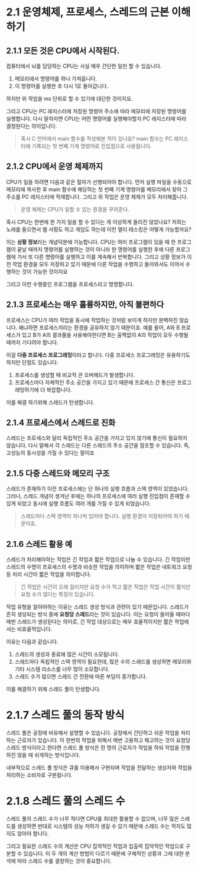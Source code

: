 # 2.1 운영체제, 프로세스, 스레드의 근본 이해하기

## 2.1.1 모든 것은 CPU에서 시작된다.

컴퓨터에서 뇌를 담당하는 CPU는 사실 매우 간단한 일만 할 수 있습니다.

1. 메모리에서 명령어를 하나 가져옵니다.
2. 이 명령어를 실행한 후 다시 1로 돌아갑니다.

하지만 위 작업을 ms 단위로 할 수 있기에 대단한 것이지요.

그리고 CPU는 PC 레지스터에 저장된 명령어 주소에 따라 메모리에 저장된 명령어를 실행합니다.
다시 말하자면 CPU는 어떤 명령어를 실행해야할지 PC 레지스터에 따라 결정된다는 의미입니다.

> 혹시 C 언어에서 main 함수를 작성해본 적이 있나요?
> main 함수는 PC 레지스터에 기록되는 첫 번째 기계 명령어로 진입점으로 사용됩니다.

## 2.1.2 CPU에서 운영 체제까지

CPU가 일을 하려면 다음과 같은 절차가 선행되어야 합니다. 먼저 실행 파일을 수동으로 메모리에 복사한 후 main 함수에 해당하는 첫 번째 기계 명령어를 메모리에서 찾아 그 주소를 PC 레지스터에 적재합니다. 그리고 위 작업은 운영 체제가 모두 처리해줍니다.

> 운영 체제는 CPU가 일할 수 있는 환경을 꾸려준다.

혹시 CPU는 한번에 한 가지 일을 할 수 있다는 게 이상하게 들리진 않았나요? 저희는 노래를 들으면서 웹 서핑도 하고 게임도 하는데 이런 멀티 테스킹은 어떻게 가능할까요?

이는 **상황 정보**라는 개념덕분에 가능합니다. CPU는 여러 프로그램이 있을 때 한 프로그램이 끝날 때까지 명령어를 실행하는 것이 아니라 한 명령어를 실행한 후에 다른 프로그램에 가서 또 다른 명령어를 실행하고 이를 계속해서 반복합니다. 그리고 상황 정보가 이전 작업 환경을 모두 저장하고 있기 때문에 다른 작업을 수행하고 돌아와서도 이어서 수행하는 것이 가능한 것이지요

그리고 이런 수행중인 프로그램을 프로세스라고 명명합니다.

## 2.1.3 프로세스는 매우 훌륭하지만, 아직 불편하다

프로세스는 CPU가 여러 작업을 동시에 작업하는 것처럼 보이게 하지만 완벽하진 않습니다. 왜냐하면 프로세스끼리는 환경을 공유하지 않기 때문이죠. 예를 들어, A와 B 프로세스가 있고 B가 A의 결과물을 사용해야한다면 B는 꼼짝없이 A의 작업이 모두 수행될 때까지 기다려야 합니다.

이걸 **다중 프로세스 프로그래밍**이라고 합니다. 다중 프로세스 프로그래밍은 유용하기도 하지만 단점도 있습니다.

1. 프로세스를 생성할 때 비교적 큰 오버헤드가 발생합니다.
2. 프로세스마다 자체적인 주소 공간을 가지고 있기 때문에 프로세스 간 통신은 프로그래밍하기에 더 복잡합니다.

이를 해결 하기위해 스레드가 탄생합니다.

## 2.1.4 프로세스에서 스레드로 진화

스레드는 프로세스와 달리 독립적인 주소 공간을 가지고 있지 않기에 통신이 필요하지 않습니다. 다시 말해서 각 스레드는 다른 스레드의 주소 공간을 참조할 수 있습니다. 즉, 고성능의 동시성을 가질 수 있다는 말이죠

## 2.1.5 다중 스레드와 메모리 구조

스레드가 존재하기 이전 프로세스에는 단 하나의 실행 흐름과 스택 영역이 있었습니다.
그러나, 스레드 개념이 생겨난 후에는 하나의 프로세스에 여러 실행 진입점이 존재할 수 있게 되었고 동시에 실행 흐름도 여러 개를 가질 수 있게 되었습니다.

> 스레드마다 스택 영역이 하나씩 있어야 합니다. 실행 환경이 저장되어야 하기 때문이죠.

## 2.1.6 스레드 활용 예

스레드가 처리해야하는 작업은 긴 작업과 짧은 작업으로 나눌 수 있습니다. 긴 작업이란 스레드의 수명이 프로세스의 수명과 비슷한 작업을 의미하며 짧은 작업은 네트워크 요청 등 처리 시간이 짧은 작업을 의미합니다.

> 긴 작업은 시간이 오래 걸리지만 요청 수가 적고 짧은 작업은 작업 시간이 짧지만 요청 수가 많다는 특징이 있습니다.

작업 유형을 알아야하는 이유는 스레드 생성 방식과 관련이 있기 때문입니다. 스레드가 흔히 생성되는 방식 중에 **요청당 스레드**라는 것이 있습니다. 이는 요청이 들어올 때마다 매번 스레드가 생성된다는 의미로, 긴 작업 대상으로는 매우 효율적이지만 짧은 작업에서는 비효울적입니다.

이유는 다음과 같습니다.

1. 스레드의 생성과 종료에 많은 시간이 소모됩니다.
2. 스레드마다 독립적인 스택 영역이 필요한데, 많은 수의 스래드를 생성하면 메모리와 기타 시스템 리소스를 너무 많이 소모합니다.
3. 스레드 수가 많으면 스레드 간 전환에 따른 부담이 증가합니다.

이를 해결하기 위헤 스레드 풀이 탄생합니다.

# 2.1.7 스레드 풀의 동작 방식

스레드 풀은 공장에 비유해서 설명할 수 있습니다. 공장에서 간단하고 쉬운 작업을 처리하는 근로자가 있습니다. 이 한번의 작업을 위해서 매번 고용하고 해고하는 것이 요청당 스레드 방식이라고 한다면 스레드 풀 방식은 한 명의 근로자가 작업을 하되 작업을 진행하진 않을 때 쉬게하는 방식입니다.

내부적으로 스레드 풀 방식은 큐를 이용해서 구현되며 작업을 전달하는 생상자와 작업을 처리하는 소비자로 구분됩니다.

# 2.1.8 스레드 풀의 스레드 수

스레드 풀의 스레드 수가 너무 적다면 CPU를 최대한 활용할 수 없으며, 너무 많은 스레드를 생성하면 반대로 시스템의 성능 저하가 생길 수 있기 때문에 스레드 수는 적지도 많지도 않아야 합니다.

그리고 필요한 스레드 수의 계산은 CPU 집약적인 작업과 입출력 집약적인 작업으로 구분할 수 있습니다. 이 두 개의 계산 방법이 다르기 때문에 구체적인 상황과 그에 대한 분석에 따라 스레드 수를 결정하는 것이 중요합니다.

